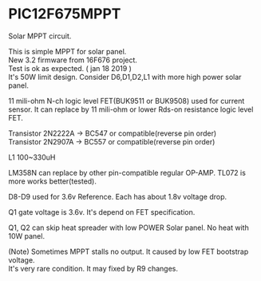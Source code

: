 # PIC12F675MPPT
Solar MPPT circuit.  
  
This is simple MPPT for solar panel.  
New 3.2 firmware from 16F676 project.  
Test is ok as expected. ( jan 18 2019 )  
It's 50W limit design. Consider D6,D1,D2,L1 with more high power solar panel.  
  
11 mili-ohm N-ch logic level FET(BUK9511 or BUK9508) used for current sensor. 
It can replace by 11 mili-ohm or lower Rds-on resistance logic level FET.  
  
Transistor 2N2222A -> BC547 or compatible(reverse pin order)  
Transistor 2N2907A -> BC557 or compatible(reverse pin order)  
  
L1 100~330uH  
  
LM358N can replace by other pin-compatible regular OP-AMP. TL072 is more works better(tested).  
  
D8-D9 used for 3.6v Reference. Each has about 1.8v voltage drop.  
  
Q1 gate voltage is 3.6v. It's depend on FET specification.  
  
Q1, Q2 can skip heat spreader with low POWER Solar panel. No heat with 10W panel.  
  
(Note) Sometimes MPPT stalls no output. It caused by low FET bootstrap voltage.  
It's very rare condition. It may fixed by R9 changes.  

